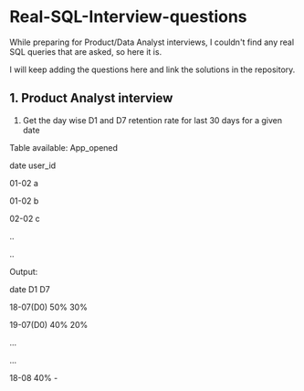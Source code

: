 # Real-SQL-Interview-questions
While preparing for Product/Data Analyst interviews, I couldn't find any real SQL queries that are asked, so here it is.

I will keep adding the questions here and link the solutions in the repository.

## 1. Product Analyst interview

1. Get the day wise D1 and D7 retention rate for last 30 days for a given date

Table available: App_opened

date   user_id

01-02    a

01-02    b

02-02    c

..

..


Output:

date       D1    D7

18-07(D0)  50%   30%

19-07(D0)  40%   20%

...

...

18-08      40%   -


